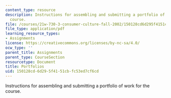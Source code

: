 ```yaml
---
content_type: resource
description: Instructions for assembling and submitting a portfolio of work for the
  course.
file: /courses/21w-730-3-consumer-culture-fall-2002/150128cd6d295f4151cbfc53ed7cf6cd_portfolios.pdf
file_type: application/pdf
learning_resource_types:
- Assignments
license: https://creativecommons.org/licenses/by-nc-sa/4.0/
ocw_type: ''
parent_title: Assignments
parent_type: CourseSection
resourcetype: Document
title: Portfolios
uid: 150128cd-6d29-5f41-51cb-fc53ed7cf6cd
---
```

Instructions for assembling and submitting a portfolio of work for the course.